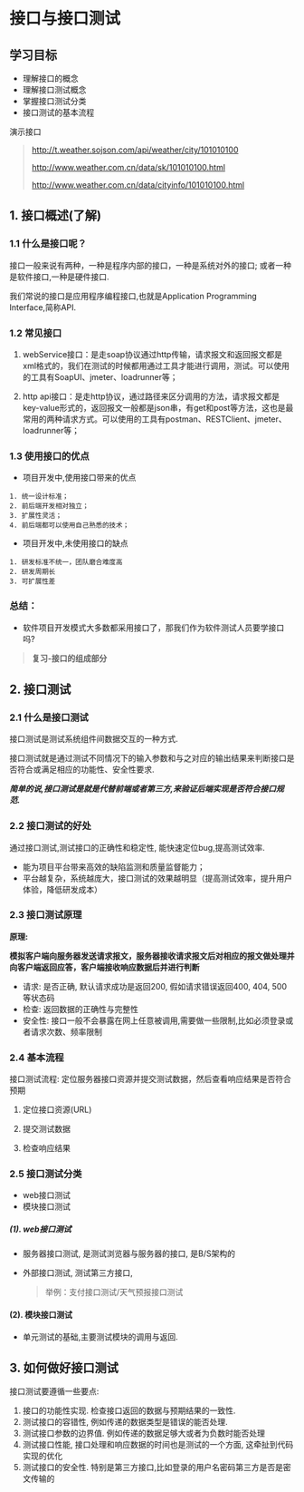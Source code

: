 # 接口与接口测试

## 学习目标

- 理解接口的概念
- 理解接口测试概念
- 掌握接口测试分类
- 接口测试的基本流程

演示接口

> <http://t.weather.sojson.com/api/weather/city/101010100>
>
> <http://www.weather.com.cn/data/sk/101010100.html>
>
> <http://www.weather.com.cn/data/cityinfo/101010100.html>

## 1. 接口概述(了解)

### **1.1 什么是接口呢？**

接口一般来说有两种，一种是程序内部的接口，一种是系统对外的接口; 或者一种是软件接口,一种是硬件接口. 

我们常说的接口是应用程序编程接口,也就是Application Programming Interface,简称API.

### **1.2 常见接口**

1. webService接口：是走soap协议通过http传输，请求报文和返回报文都是xml格式的，我们在测试的时候都用通过工具才能进行调用，测试。可以使用的工具有SoapUI、jmeter、loadrunner等；

2. http api接口：是走http协议，通过路径来区分调用的方法，请求报文都是key-value形式的，返回报文一般都是json串，有get和post等方法，这也是最常用的两种请求方式。可以使用的工具有postman、RESTClient、jmeter、loadrunner等；

### **1.3 使用接口的优点**

- 项目开发中,使用接口带来的优点

```
1. 统一设计标准；
2. 前后端开发相对独立；
3. 扩展性灵活；
4. 前后端都可以使用自己熟悉的技术；
```

- 项目开发中,未使用接口的缺点

```
1. 研发标准不统一，团队磨合难度高
2. 研发周期长
3. 可扩展性差
```

### **总结：**

- 软件项目开发模式大多数都采用接口了，那我们作为软件测试人员要学接口吗?

> **复习-接口的组成部分**

## 2. 接口测试

### **2.1 什么是接口测试**

接口测试是测试系统组件间数据交互的一种方式. 

接口测试就是通过测试不同情况下的输入参数和与之对应的输出结果来判断接口是否符合或满足相应的功能性、安全性要求.

***简单的说,接口测试是就是代替前端或者第三方,来验证后端实现是否符合接口规范.***

###  **2.2 接口测试的好处**

通过接口测试,测试接口的正确性和稳定性, 能快速定位bug,提高测试效率. 

- 能为项目平台带来高效的缺陷监测和质量监督能力；
- 平台越复杂，系统越庞大，接口测试的效果越明显（提高测试效率，提升用户体验，降低研发成本）

### **2.3 接口测试原理**

**原理:**

**模拟客户端向服务器发送请求报文，服务器接收请求报文后对相应的报文做处理并向客户端返回应答，客户端接收响应数据后并进行判断**

- 请求: 是否正确, 默认请求成功是返回200, 假如请求错误返回400, 404, 500等状态码
- 检查: 返回数据的正确性与完整性
- 安全性: 接口一般不会暴露在网上任意被调用,需要做一些限制,比如必须登录或者请求次数、频率限制

### **2.4 基本流程**

接口测试流程: 定位服务器接口资源并提交测试数据，然后查看响应结果是否符合预期

1. 定位接口资源(URL)

2. 提交测试数据

3. 检查响应结果

### **2.5 接口测试分类**

- web接口测试
- 模块接口测试

##### (1). web接口测试

- 服务器接口测试, 是测试浏览器与服务器的接口, 是B/S架构的

- 外部接口测试, 测试第三方接口,

  > 举例：支付接口测试/天气预报接口测试

#### (2). 模块接口测试

- 单元测试的基础,主要测试模块的调用与返回.

## 3. 如何做好接口测试

接口测试要遵循一些要点:

1. 接口的功能性实现. 检查接口返回的数据与预期结果的一致性.
2. 测试接口的容错性, 例如传递的数据类型是错误的能否处理.
3. 测试接口参数的边界值. 例如传递的数据足够大或者为负数时能否处理
4. 测试接口性能, 接口处理和响应数据的时间也是测试的一个方面, 这牵扯到代码实现的优化
5. 测试接口的安全性. 特别是第三方接口,比如登录的用户名密码第三方是否是密文传输的

